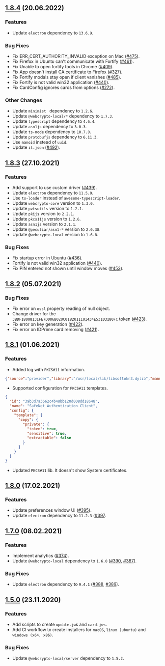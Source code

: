 ## [1.8.4](https://github.com/PeculiarVentures/fortify/releases/tag/1.8.4) (20.06.2022)

### Features

- Update `electron` dependency to `13.6.9`.

### Bug Fixes

- Fix ERR_CERT_AUTHORITY_INVALID exception on Mac ([#475](https://github.com/PeculiarVentures/fortify/issues/475)).
- Fix Firefox in Ubuntu can't communicate with Fortify ([#461](https://github.com/PeculiarVentures/fortify/issues/461)).
- Fix Unable to open fortify tools in Chrome ([#409](https://github.com/PeculiarVentures/fortify/issues/409)).
- Fix App doesn't install CA certificate to Firefox ([#327](https://github.com/PeculiarVentures/fortify/issues/327)).
- Fix Fortify modals stay open if client vanishes ([#485](https://github.com/PeculiarVentures/fortify/issues/485)).
- Fix Fortify is not valid win32 application ([#440](https://github.com/PeculiarVentures/fortify/issues/440)).
- Fix CardConfig ignores cards from options ([#272](https://github.com/PeculiarVentures/webcrypto-local/pull/272)).

### Other Changes

- Update `minimist ` dependency to `1.2.6`.
- Update `@webcrypto-local/*` dependency to `1.7.3`.
- Update `typescript` dependency to `4.6.4`.
- Update `asn1js` dependency to `3.0.3`.
- Update `ts-node` dependency to `10.7.0`.
- Update `protobufjs` dependency to `6.11.3`.
- Use `nanoid` instead of `uuid`.
- Update `it.json` ([#492](https://github.com/PeculiarVentures/fortify/issues/492)).


## [1.8.3](https://github.com/PeculiarVentures/fortify/releases/tag/1.8.3) (27.10.2021)

### Features

- Add support to use custom driver ([#439](https://github.com/PeculiarVentures/fortify/issues/439)).
- Update `electron` dependency to `11.5.0`.
- Use `ts-loader` instead of `awesome-typescript-loader`.
- Update `webcrypto-core` version to `1.3.0`.
- Update `pvtsutils` version to `1.2.1`.
- Update `pkijs` version to `2.2.1`.
- Update `pkcs11js` version to `1.2.6`.
- Update `asn1js` version to `2.1.1`.
- Update `@peculiar/asn1-*` version to `2.0.38`.
- Update `@webcrypto-local` version to `1.6.8`.

### Bug Fixes

- Fix startup error in Ubuntu ([#436](https://github.com/PeculiarVentures/fortify/issues/436)).
- Fortify is not valid win32 application ([#440](https://github.com/PeculiarVentures/fortify/issues/440)).
- Fix PIN entered not shown until window moves ([#453](https://github.com/PeculiarVentures/fortify/issues/453)).

## [1.8.2](https://github.com/PeculiarVentures/fortify/releases/tag/1.8.2) (05.07.2021)

### Bug Fixes

- Fix error on `ossl` property reading of null object.
- Change driver for the `3BDF18008131FE7D006B020C0182011101434E53103180FC` token ([#423](https://github.com/PeculiarVentures/fortify/issues/423)).
- Fix error on key generation ([#422](https://github.com/PeculiarVentures/fortify/issues/422)).
- Fix error on IDPrime card removing ([#421](https://github.com/PeculiarVentures/fortify/issues/421)).

## [1.8.1](https://github.com/PeculiarVentures/fortify/releases/tag/1.8.1) (01.06.2021)

### Features

- Added log with `PKCS#11` information.
```json
{"source":"provider","library":"/usr/local/lib/libsoftokn3.dylib","manufacturerId":"Mozilla Foundation","cryptokiVersion":{"major":2,"minor":40},"libraryVersion":{"major":3,"minor":64},"firmwareVersion":{"major":0,"minor":0},"level":"info","message":"PKCS#11 library information","timestamp":"2021-05-26T09:57:30.827Z"}
```
- Supported configuration for `PKCS#11` templates.
```json
{
  "id": "39b3d7a3662c4b48bb120d008dd18648",
  "name": "SafeNet Authentication Client",
  "config": {
    "template": {
      "copy": {
        "private": {
          "token": true,
          "sensitive": true,
          "extractable": false
        }
      }
    }
  }
}
```
- Updated `PKCS#11` lib. It doesn't show System certificates.

## [1.8.0](https://github.com/PeculiarVentures/fortify/releases/tag/1.8.0) (17.02.2021)

### Features

- Update preferences window UI ([#395](https://github.com/PeculiarVentures/fortify/pull/395)).
- Update `electron` dependency to `11.2.3` ([#397](https://github.com/PeculiarVentures/fortify/pull/397).

## [1.7.0](https://github.com/PeculiarVentures/fortify/releases/tag/1.7.0) (08.02.2021)

### Features

- Implement analytics ([#374](https://github.com/PeculiarVentures/fortify/pull/374)).
- Update `@webcrypto-local` dependency to `1.6.0` ([#390](https://github.com/PeculiarVentures/fortify/pull/390), [#387](https://github.com/PeculiarVentures/fortify/issues/387)).

### Bug Fixes

- Update `electron` dependency to `9.4.1` ([#388](https://github.com/PeculiarVentures/fortify/pull/388), [#386](https://github.com/PeculiarVentures/fortify/pull/386)).


## [1.5.0](https://github.com/PeculiarVentures/fortify/releases/tag/1.5.0) (23.11.2020)

### Features

- Add scripts to create `update.jw`s and `card.jws`.
- Add CI workflow to create installers for `macOS`, `linux (ubuntu)` and `windows (x64, x86)`.

### Bug Fixes

- Update `@webcrypto-local/server` dependency to `1.5.2`.